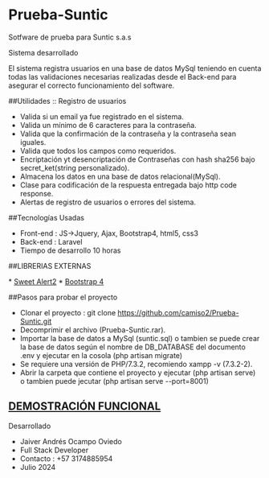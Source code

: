 # Prueba-Suntic
Sotfware de prueba para Suntic s.a.s

Sistema desarrollado  

El sistema registra usuarios en una base de datos MySql teniendo en cuenta todas las validaciones necesarias realizadas desde el Back-end para asegurar el correcto funcionamiento del software.


##Utilidades  :: Registro de usuarios

* Valida si un email ya fue registrado en el sistema.
* Valida un mínimo de 6 caracteres para la contraseña.
* Valida que la confirmación de la contraseña  y la contraseña sean iguales.
* Valida que todos los campos como requeridos.
* Encriptación yt desencriptación de Contraseñas con hash sha256 bajo secret_ket(string personalizado).
* Almacena los datos en una base de datos relacional(MySql).
* Clase para codificación de la respuesta entregada bajo http code response.
* Alertas de registro de usuarios o errores del sistema.


##Tecnologías Usadas
* Front-end : JS->Jquery, Ajax, Bootstrap4, html5, css3
* Back-end : Laravel
* Tiempo de desarrollo 10 horas


##LIBRERIAS EXTERNAS
<p align="left">
* <a href="https://sweetalert2.github.io/">Sweet Alert2</a>
* <a href="https://cdnjs.cloudflare.com/ajax/libs/font-awesome/4.7.0/css/font-awesome.min.css">Bootstrap 4</a>
</p>

##Pasos para probar el proyecto
* Clonar el proyecto : git clone https://github.com/camiso2/Prueba-Suntic.git
* Decomprimir el archivo (Prueba-Suntic.rar).
* Importar la base de datos a MySql (suntic.sql) o tambien se puede crear la base de datos según el nombre de DB_DATABASE del documento .env y ejecutar en la cosola (php artisan migrate)
* Se requiere una versión de PHP/7.3.2, recomiendo xampp -v (7.3.2-2).
* Abrir la carpeta que contiene el proyecto y ejecutar (php artisan serve) o tambien puede jecutar (php artisan serve --port=8001)

## <a href="https://youtu.be/zKfy2J88vQ4" target="_blank">DEMOSTRACIÓN FUNCIONAL</a>


Desarrollado
* Jaiver Andrés Ocampo Oviedo
* Full Stack Developer
* Contacto : +57 3174885954
* Julio 2024 
